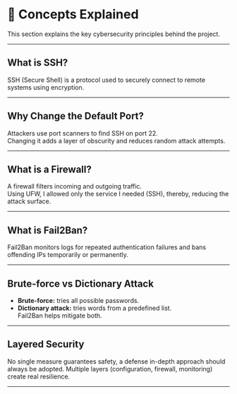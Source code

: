 # 🧠 Concepts Explained

This section explains the key cybersecurity principles behind the project.

---

## What is SSH?
SSH (Secure Shell) is a protocol used to securely connect to remote systems using encryption.

---

## Why Change the Default Port?
Attackers use port scanners to find SSH on port 22.  
Changing it adds a layer of obscurity and reduces random attack attempts.

---

## What is a Firewall?
A firewall filters incoming and outgoing traffic.  
Using UFW, I allowed only the service I needed (SSH), thereby, reducing the attack surface.

---

## What is Fail2Ban?
Fail2Ban monitors logs for repeated authentication failures and bans offending IPs temporarily or permanently.

---

## Brute-force vs Dictionary Attack
- **Brute-force:** tries all possible passwords.  
- **Dictionary attack:** tries words from a predefined list.  
Fail2Ban helps mitigate both.

---

## Layered Security
No single measure guarantees safety, a defense in-depth approach should always be adopted. 
Multiple layers (configuration, firewall, monitoring) create real resilience.

---
